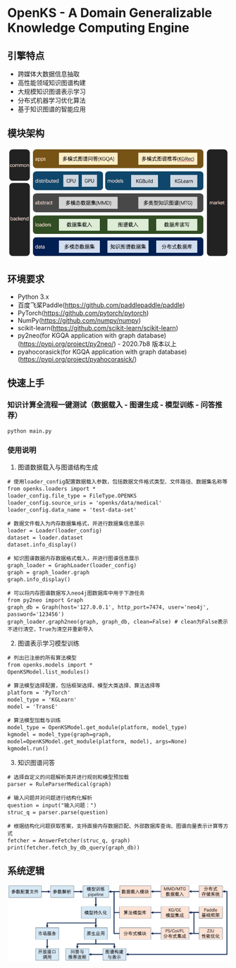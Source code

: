 # OpenKS - A Domain Generalizable Knowledge Computing Engine

## 引擎特点
- 跨媒体大数据信息抽取
- 高性能领域知识图谱构建
- 大规模知识图谱表示学习
- 分布式机器学习优化算法
- 基于知识图谱的智能应用

## 模块架构
![architect](./docs/pics/architect.jpg)

## 环境要求
- Python 3.x
- 百度飞桨Paddle(https://github.com/paddlepaddle/paddle)
- PyTorch(https://github.com/pytorch/pytorch)
- NumPy(https://github.com/numpy/numpy)
- scikit-learn(https://github.com/scikit-learn/scikit-learn)
- py2neo(for KGQA application with graph database)(https://pypi.org/project/py2neo/) - 2020.7b8 版本以上
- pyahocorasick(for KGQA application with graph database)(https://pypi.org/project/pyahocorasick/)

## 快速上手
### 知识计算全流程一键测试（数据载入 - 图谱生成 - 模型训练 - 问答推荐）
```
python main.py
```
### 使用说明
1. 图谱数据载入与图谱结构生成
```
# 使用loader_config配置数据载入参数，包括数据文件格式类型、文件路径、数据集名称等
from openks.loaders import *
loader_config.file_type = FileType.OPENKS
loader_config.source_uris = 'openks/data/medical'
loader_config.data_name = 'test-data-set'
```
```
# 数据文件载入为内存数据集格式，并进行数据集信息展示
loader = Loader(loader_config)
dataset = loader.dataset
dataset.info_display()
```
```
# 知识图谱数据内存数据格式载入，并进行图谱信息展示
graph_loader = GraphLoader(loader_config)
graph = graph_loader.graph
graph.info_display()
```
```
# 可以将内存图谱数据写入neo4j图数据库中用于下游任务
from py2neo import Graph
graph_db = Graph(host='127.0.0.1', http_port=7474, user='neo4j', password='123456')
graph_loader.graph2neo(graph, graph_db, clean=False) # clean为False表示不进行清空，True为清空并重新导入
```
2. 图谱表示学习模型训练
```
# 列出已注册的所有算法模型
from openks.models import *
OpenKSModel.list_modules()
```
```
# 算法模型选择配置，包括框架选择、模型大类选择、算法选择等
platform = 'PyTorch'
model_type = 'KGLearn'
model = 'TransE'
```
```
# 算法模型加载与训练
model_type = OpenKSModel.get_module(platform, model_type)
kgmodel = model_type(graph=graph, model=OpenKSModel.get_module(platform, model), args=None)
kgmodel.run()
```
3. 知识图谱问答
```
# 选择自定义的问题解析类并进行规则和模型预加载
parser = RuleParserMedical(graph)
```
```
# 输入问题并对问题进行结构化解析
question = input("输入问题：")
struc_q = parser.parse(question)
```
```
# 根据结构化问题获取答案，支持直接内存数据匹配、外部数据库查询、图谱向量表示计算等方式
fetcher = AnswerFetcher(struc_q, graph)
print(fetcher.fetch_by_db_query(graph_db))
```

## 系统逻辑
![pipeline](./docs/pics/running_steps.jpg)
